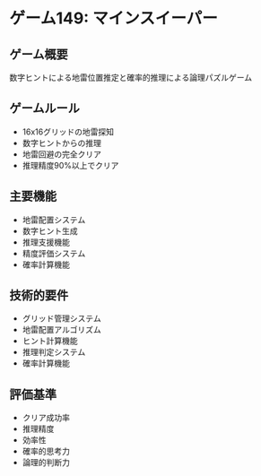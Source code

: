 # ゲーム149: マインスイーパー

## ゲーム概要
数字ヒントによる地雷位置推定と確率的推理による論理パズルゲーム

## ゲームルール
- 16x16グリッドの地雷探知
- 数字ヒントからの推理
- 地雷回避の完全クリア
- 推理精度90%以上でクリア

## 主要機能
- 地雷配置システム
- 数字ヒント生成
- 推理支援機能
- 精度評価システム
- 確率計算機能

## 技術的要件
- グリッド管理システム
- 地雷配置アルゴリズム
- ヒント計算機能
- 推理判定システム
- 確率計算機能

## 評価基準
- クリア成功率
- 推理精度
- 効率性
- 確率的思考力
- 論理的判断力